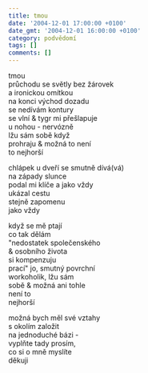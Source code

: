 ```yaml
---
title: tmou
date: '2004-12-01 17:00:00 +0100'
date_gmt: '2004-12-01 16:00:00 +0100'
category: podvědomí
tags: []
comments: []
---
```


<p>tmou<br />
průchodu se světly bez žárovek<br>a ironickou omítkou<br>na konci východ dozadu<br>se nedívám kontury<br>se vlní & tygr mi přešlapuje<br>u nohou - nervózně<br>lžu sám sobě když<br>prohraju & možná to není<br>to nejhorší</p>
<p>chlápek u dveří se smutně dívá(vá)<br>na západy slunce<br>podal mi klíče a jako vždy<br>ukázal cestu<br>stejně zapomenu<br>jako vždy</p>
<p>když se mě ptají<br>co tak dělám<br>"nedostatek společenského<br>& osobního života<br>si kompenzuju<br>prací" jo, smutný povrchní<br>workoholik, lžu sám<br>sobě & možná ani tohle<br>není to<br>nejhorší</p>
<p>možná bych měl své vztahy<br>s okolím založit<br>na jednoduché bázi -<br>vyplňte tady prosím,<br>co si o mně myslíte<br>děkuji</p>
